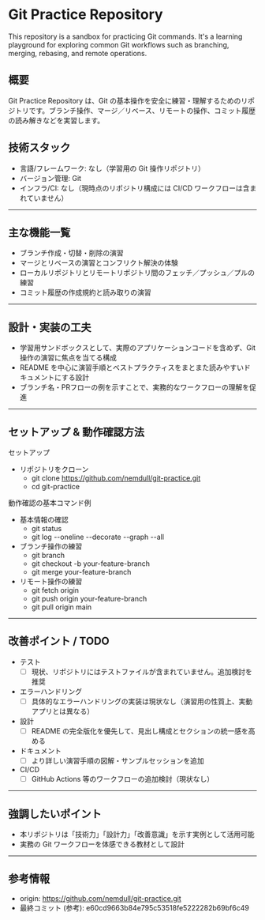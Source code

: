 # Git Practice Repository

This repository is a sandbox for practicing Git commands. It's a learning playground for exploring common Git workflows such as branching, merging, rebasing, and remote operations.

## 概要
Git Practice Repository は、Git の基本操作を安全に練習・理解するためのリポジトリです。ブランチ操作、マージ／リベース、リモートの操作、コミット履歴の読み解きなどを実習します。

## 技術スタック
- 言語/フレームワーク: なし（学習用の Git 操作リポジトリ）
- バージョン管理: Git
- インフラ/CI: なし（現時点のリポジトリ構成には CI/CD ワークフローは含まれていません）

---

## 主な機能一覧
- ブランチ作成・切替・削除の演習
- マージとリベースの演習とコンフリクト解決の体験
- ローカルリポジトリとリモートリポジトリ間のフェッチ／プッシュ／プルの練習
- コミット履歴の作成規約と読み取りの演習

---

## 設計・実装の工夫
- 学習用サンドボックスとして、実際のアプリケーションコードを含めず、Git 操作の演習に焦点を当てる構成
- README を中心に演習手順とベストプラクティスをまとまた読みやすいドキュメントにする設計
- ブランチ名・PRフローの例を示すことで、実務的なワークフローの理解を促進

---

## セットアップ & 動作確認方法

セットアップ
- リポジトリをクローン
  - git clone https://github.com/nemdull/git-practice.git
  - cd git-practice

動作確認の基本コマンド例
- 基本情報の確認
  - git status
  - git log --oneline --decorate --graph --all
- ブランチ操作の練習
  - git branch
  - git checkout -b your-feature-branch
  - git merge your-feature-branch
- リモート操作の練習
  - git fetch origin
  - git push origin your-feature-branch
  - git pull origin main

---

## 改善ポイント / TODO
- テスト
  - [ ] 現状、リポジトリにはテストファイルが含まれていません。追加検討を推奨
- エラーハンドリング
  - [ ] 具体的なエラーハンドリングの実装は現状なし（演習用の性質上、実動アプリとは異なる）
- 設計
  - [ ] README の完全版化を優先して、見出し構成とセクションの統一感を高める
- ドキュメント
  - [ ] より詳しい演習手順の図解・サンプルセッションを追加
- CI/CD
  - [ ] GitHub Actions 等のワークフローの追加検討（現状なし）

---

## 強調したいポイント
- 本リポジトリは「技術力」「設計力」「改善意識」を示す実例として活用可能
- 実務の Git ワークフローを体感できる教材として設計

---

## 参考情報
- origin: https://github.com/nemdull/git-practice.git
- 最終コミット (参考): e60cd9663b84e795c53518fe5222282b69bf6c49
